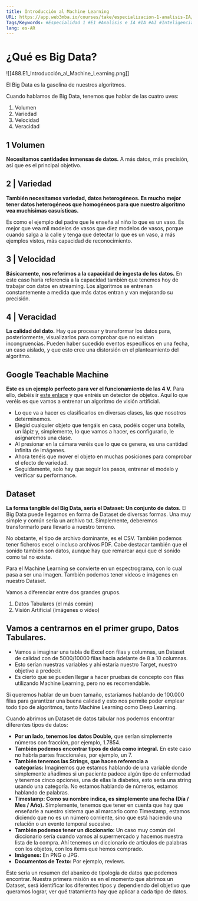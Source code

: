 ```yaml
---
title: Introducción al Machine Learning
URL: https://app.web3mba.io/courses/take/especializacion-1-analisis-IA/texts/41437514-u5-1-1-introduccion-al-machine-learning
Tags/Keywords: #Especialidad 1 #E1 #Analisis e IA #IA #AI #Inteligencia Artificial #E1U5 #Machine Learning #big data
lang: es-AR
---
```

# ¿Qué es Big Data?
![[488.E1_Introducción_al_Machine_Learning.png]]

El Big Data es la gasolina de nuestros algoritmos. 

Cuando hablamos de Big Data, tenemos que hablar de las cuatro uves:
1. Volumen
2. Variedad
3. Velocidad
4. Veracidad

## 1 Volumen
**Necesitamos cantidades inmensas de datos.**
A más datos, más precisión, así que es el principal objetivo.

## 2 | Variedad
**También necesitamos variedad, datos heterogéneos. Es mucho mejor tener datos heterogéneos que homogéneos para que nuestro algoritmo vea muchísimas casuísticas.**

Es como el ejemplo del padre que le enseña al niño lo que es un vaso. Es mejor que vea mil modelos de vasos que diez modelos de vasos, porque cuando salga a la calle y tenga que detectar lo que es un vaso, a más ejemplos vistos, más capacidad de reconocimiento.

## 3 | Velocidad
**Básicamente, nos referimos a la capacidad de ingesta de los datos.**
En este caso haría referencia a la capacidad también que tenemos hoy de trabajar con datos en streaming. Los algoritmos se entrenan constantemente a medida que más datos entran y van mejorando su precisión.

## 4 | Veracidad
**La calidad del dato.**
Hay que procesar y transformar los datos para, posteriormente, visualizarlos para comprobar que no existan incongruencias. Pueden haber sucedido eventos específicos en una fecha, un caso aislado, y que esto cree una distorsión en el planteamiento del algoritmo.

## Google Teachable Machine
**Este es un ejemplo perfecto para ver el funcionamiento de las 4 V.**
Para ello, debéis ir [este enlace](https://teachablemachine.withgoogle.com/train/image) y que entréis un detector de objetos.
Aquí lo que veréis es que vamos a entrenar un algoritmo de visión artificial. 
- Lo que va a hacer es clasificarlos en diversas clases, las que nosotros determinemos. 
- Elegid cualquier objeto que tengáis en casa, podéis coger una botella, un lápiz y, simplemente, lo que vamos a hacer, es configurarlo, le asignaremos una clase.
- Al presionar en la cámara veréis que lo que os genera, es una cantidad infinita de imágenes. 
- Ahora tenéis que mover el objeto en muchas posiciones para comprobar el efecto de variedad. 
- Seguidamente, solo hay que seguir los pasos, entrenar el modelo y verificar su performance.

## Dataset
**La forma tangible del Big Data, sería el Dataset: Un conjunto de datos.**
El Big Data puede llegarnos en forma de Dataset de diversas formas. Una muy simple y común sería un archivo txt. Simplemente, deberemos transformarlo para llevarlo a nuestro terreno. 

No obstante, el tipo de archivo dominante, es el CSV. También podemos tener ficheros excel o incluso archivos PDF. Cabe destacar también que el sonido también son datos, aunque hay que remarcar aquí que el sonido como tal no existe.  
  
Para el Machine Learning se convierte en un espectrograma, con lo cual pasa a ser una imagen. También podemos tener videos e imágenes en nuestro Dataset.

Vamos a diferenciar entre dos grandes grupos.
1. Datos Tabulares (el más común)
2. Visión Artificial (imágenes o vídeo)

## Vamos a centrarnos en el primer grupo, Datos Tabulares.
- Vamos a imaginar una tabla de Excel con filas y columnas, un Dataset de calidad con de 5000/10000 filas hacia adelante de 8 a 10 columnas. 
- Esto serían nuestras variables y ahí estaría nuestro Target, nuestro objetivo a predecir. 
- Es cierto que se pueden llegar a hacer pruebas de concepto con filas utilizando Machine Learning, pero no es recomendable. 

Si queremos hablar de un buen tamaño, estaríamos hablando de 100.000 filas para garantizar una buena calidad y esto nos permite poder emplear todo tipo de algoritmos, tanto Machine Learning como Deep Learning.

Cuando abrimos un Dataset de datos tabular nos podemos encontrar diferentes tipos de datos: 
- **Por un lado, tenemos los datos Double,** que serían simplemente números con fracción, por ejemplo, 1.7854. 
- **También podemos encontrar tipos de data como integral.** En este caso no habría partes fraccionales, por ejemplo, un 7.
- **También tenemos las Strings, que hacen referencia a categorías:** Imaginemos que estamos hablando de una variable donde simplemente añadimos si un paciente padece algún tipo de enfermedad y tenemos cinco opciones, una de ellas la diabetes, esto sería una string usando una categoría. No estamos hablando de números, estamos hablando de palabras. 
- **Timestamp: Como su nombre indica, es simplemente una fecha (Día / Mes / Año).** Simplemente, tenemos que tener en cuenta que hay que enseñarle a nuestro sistema que al marcarlo como Timestamp, estamos diciendo que no es un número corriente, sino que está haciendo una relación o un evento temporal sucesivo. 
- **También podemos tener un diccionario:** Un caso muy común del diccionario sería cuando vamos al supermercado y hacemos nuestra lista de la compra. Ahí tenemos un diccionario de artículos de palabras con los objetos, con los ítems que hemos comprado. 
- **Imágenes:** En PNG o JPG.
- **Documentos de Texto:** Por ejemplo, reviews.

Este sería un resumen del abanico de tipología de datos que podemos encontrar. Nuestra primera misión es en el momento que abrimos un Dataset, será identificar los diferentes tipos y dependiendo del objetivo que queramos lograr, ver qué tratamiento hay que aplicar a cada tipo de datos.